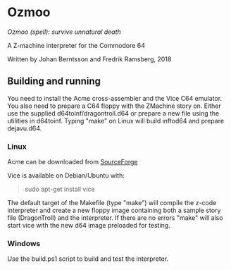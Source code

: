 # Ozmoo

*Ozmoo (spell): survive unnatural death*

A Z-machine interpreter for the Commodore 64 

Written by Johan Berntsson and Fredrik Ramsberg, 2018

## Building and running

You need to install the Acme cross-assembler and the Vice C64 emulator. You also need to prepare a C64 floppy with the ZMachine story on. Either use the supplied d64toinf/dragontroll.d64 or prepare a new file using the utilities in d64toinf. Typing "make" on Linux will build inftod64 and prepare dejavu.d64.

### Linux

Acme can be downloaded from [SourceForge](https://sourceforge.net/projects/acme-crossass/)

Vice is available on Debian/Ubuntu with:
> sudo apt-get install vice

The default target of the Makefile (type "make") will compile the
z-code interpreter and create a new floppy image containing both
a sample story file (DragonTroll) and the interpreter. If there
are no errors "make" will also start vice with the new d64 image
preloaded for testing.

### Windows

Use the build.ps1 script to build and test the interpreter.

